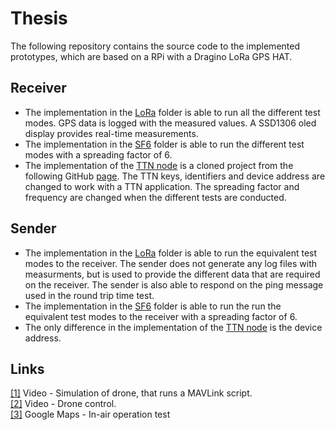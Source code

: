 # Thesis
The following repository contains the source code to the implemented prototypes, which are based on a RPi with a Dragino LoRa GPS HAT.
## Receiver
* The implementation in the [LoRa](https://github.com/christofferbrask/Thesis/tree/master/Receiver/LoRa) folder is able to run all the different test modes. GPS data is logged with the measured values. A SSD1306 oled display provides real-time measurements.
* The implementation in the [SF6](https://github.com/christofferbrask/Thesis/tree/master/Receiver/SF6) folder is able to run the different test modes with a spreading factor of 6.
* The implementation of the [TTN node](https://github.com/christofferbrask/Thesis/tree/master/Receiver/TTN%20node) is a cloned project from the following GitHub [page](https://github.com/ernstdevreede/lmic_pi/). The TTN keys, identifiers and device address are changed to work with a TTN application. The spreading factor and frequency are changed when the different tests are conducted. 
## Sender
* The implementation in the [LoRa](https://github.com/christofferbrask/Thesis/tree/master/Sender/LoRa) folder is able to run the equivalent test modes to the receiver. The sender does not generate any log files with measurments, but is used to provide the different data that are required on the receiver. The sender is also able to respond on the ping message used in the round trip time test.
* The implementation in the [SF6](https://github.com/christofferbrask/Thesis/tree/master/Sender/SF6) folder is able to run the run the equivalent test modes to the receiver with a spreading factor of 6.
* The only difference in the implementation of the [TTN node](https://github.com/christofferbrask/Thesis/tree/master/Sender/TTN%20node) is the device address. 
## Links
[[1]](https://youtu.be/Kvb3IbS0xYI) Video - Simulation of drone, that runs a MAVLink script. <br />
[[2]](https://youtu.be/-3Y6np6e9lA) Video - Drone control. <br />
[[3]](https://bit.ly/2LzhaC5) Google Maps - In-air operation test <br />
